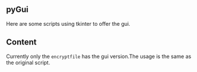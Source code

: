 ## pyGui

Here are some scripts using tkinter to offer the gui.

## Content

Currently only the `encryptfile` has the gui version.The usage is the same as the original script.
